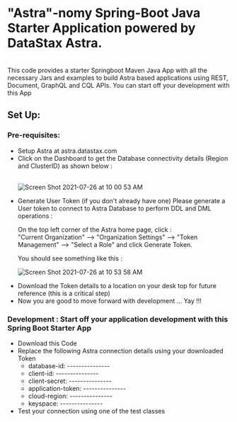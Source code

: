 # "Astra"-nomy Spring-Boot Java Starter Application powered by DataStax Astra.
</br>
This code provides a starter Springboot Maven Java App with all the necessary Jars and examples to build Astra based applications using REST, Document, GraphQL and CQL APIs. You can start off your development with this App
</br>

<h2> Set Up: </h2>

<h3> Pre-requisites: </h3>
<ul>
<li> Setup Astra at astra.datastax.com </li>
<li> Click on the Dashboard to get the Database connectivity details (Region and ClusterID) as shown below : </li> 
</br>

![Screen Shot 2021-07-26 at 10 00 53 AM](https://user-images.githubusercontent.com/71985367/127029190-aa5847b3-eebf-4f1b-b4bb-43da1a8bc4ec.png)
</br>
<li> Generate User Token (if you don't already have one) 
Please generate a User token to connect to Astra Database to perform DDL and DML operations : 
</br> 
<p> On the top left corner of the Astra home page, click :  </br>
"Current Organization" --> "Organization Settings" --> "Token Management" --> "Select a Role" and click Generate Token. </p> 

You should see something like this :
</br>
</li>

![Screen Shot 2021-07-26 at 10 53 58 AM](https://user-images.githubusercontent.com/71985367/127035608-33df2f46-4eeb-45e6-8ed1-d2bf61160227.png)



<li> Download the Token details to a location on your desk top for future reference (this is a critical step) </li>
<li> Now you are good to move forward with development ... Yay !!! </li>
</ul>

<h3> Development : Start off your application development with this Spring Boot Starter App </h3>
<ul>
  <li> Download this Code </li>
  <li> Replace the following Astra connection details using your downloaded Token 
      <ul>
        <li> database-id: --------------- </li>
        <li> client-id: --------------- </li>
        <li> client-secret: --------------- </li>
        <li> application-token: --------------- </li>
        <li> cloud-region: --------------- </li>
        <li> keyspace: --------------- </li>
      </ul>
  </li>
  <li> Test your connection using one of the test classes </li>
</ul>
